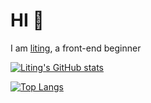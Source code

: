 # HI 🥳

I am [liting](https://www.liting.ink/), a front-end beginner

[![Liting's GitHub stats](https://github-readme-stats.vercel.app/api?username=liting-yes&count_private=true&show_icons=true&theme=calm)](https://github.com/anuraghazra/github-readme-stats)

[![Top Langs](https://github-readme-stats.vercel.app/api/top-langs/?username=liting-yes&theme=calm)](https://github.com/anuraghazra/github-readme-stats)
